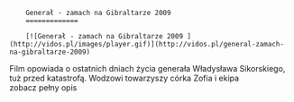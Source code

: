 
        Generał - zamach na Gibraltarze 2009 
        =============
        
        [![Generał - zamach na Gibraltarze 2009 ](http://vidos.pl/images/player.gif)](http://vidos.pl/general-zamach-na-gibraltarze-2009)
        
        
 Film opowiada o ostatnich dniach życia generała Władysława Sikorskiego, tuż przed katastrofą. Wodzowi towarzyszy córka Zofia i ekipa zobacz pełny opis
    
